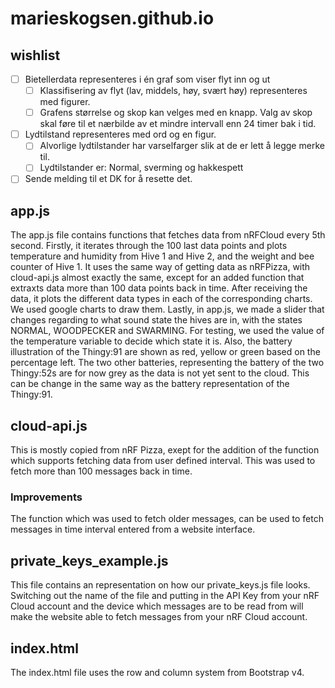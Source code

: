 # marieskogsen.github.io

## wishlist
- [ ] Bietellerdata representeres i én graf som viser flyt inn og ut
    - [ ] Klassifisering av flyt (lav, middels, høy, svært høy) representeres med figurer. 
    - [ ] Grafens størrelse og skop kan velges med en knapp. Valg av skop skal føre til et nærbilde av et mindre intervall enn 24 timer bak i tid.
- [ ] Lydtilstand representeres med ord og en figur. 
    - [ ] Alvorlige lydtilstander har varselfarger slik at de er lett å legge merke til. 
    - [ ] Lydtilstander er: Normal, sverming og hakkespett
- [ ] Sende melding til et DK for å resette det.  

## app.js

The app.js file contains functions that fetches data from nRFCloud every 5th second. Firstly, it iterates through the 100 last data points and plots temperature and humidity from Hive 1 and Hive 2, and the weight and bee counter of Hive 1. 
It uses the same way of getting data as nRFPizza, with cloud-api.js almost exactly the same, except for an added function that extraxts data more than 100 data points back in time. After receiving the data, it plots the different data types 
in each of the corresponding charts. We used google charts to draw them. Lastly, in app.js, we made a slider that changes regarding to what sound state the hives are in, with the states NORMAL, WOODPECKER and SWARMING. For testing, we used the value
of the temperature variable to decide which state it is. Also, the battery illustration of the Thingy:91 are shown as red, yellow or green based on the percentage left. The two other batteries, representing the battery of the two Thingy:52s are for now
grey as the data is not yet sent to the cloud. This can be change in the same way as the battery representation of the Thingy:91.

## cloud-api.js
This is mostly copied from nRF Pizza, exept for the addition of the function which supports fetching data from user defined interval. This was used to fetch more than 100 messages back in time. 
### Improvements
The function which was used to fetch older messages, can be used to fetch messages in time interval entered from a website interface. 

## private_keys_example.js
This file contains an representation on how our private_keys.js file looks. Switching out the name of the file and putting in the API Key from your nRF Cloud account and the device which messages are to be read from will make the website able to fetch messages from your nRF Cloud account. 

## index.html
The index.html file uses the row and column system from Bootstrap v4. 
